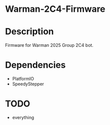 # Warman-2C4-Firmware

# Description

Firmware for Warman 2025 Group 2C4 bot.

# Dependencies
- PlatformIO
- SpeedyStepper

# TODO
- everything